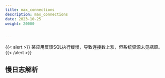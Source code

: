 ```yaml
---
title: max_connections
description: max_connections
date: 2023-10-25
weight: 20000


---
```


{{< alert >}}
某应用反馈SQL执行缓慢，导致连接数上涨，但系统资源未见瓶颈。
{{< /alert >}}


## 慢日志解析

